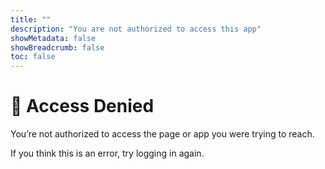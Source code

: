 ```yaml
---
title: ""
description: "You are not authorized to access this app"
showMetadata: false
showBreadcrumb: false
toc: false
---
```


<div class="access-denied-wrapper">
  <h1>🚫 Access Denied</h1>
  <p id="reason-message">You’re not authorized to access the page or app you were trying to reach.</p>
  <p>If you think this is an error, try logging in again.</p>
</div>
